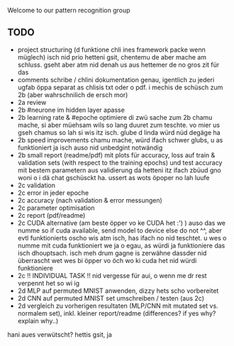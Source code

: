 Welcome to our pattern recognition group <insert name>

## TODO
- project structuring (d funktione chli ines framework packe wenn müglech)
	isch nid prio hetteni gsit, chentemu de aber mache am schluss. gseht aber atm nid denah us aus hettemer de no gros zit für das
- comments schribe / chlini dokumentation
	genau, igentlich zu jederi ugfab öppa separat as chlisis txt oder o pdf. i mechis de schüsch zum 2b (aber wahrschnilich de ersch mor)
- 2a review
- 2b #neurone im hidden layer apasse
- 2b learning rate & #epoche optimiere
	di zwü sache zum 2b chamu mache, si aber müehsam wils so lang duuret zum teschte. vo mier us gseh chamus so lah si wis itz isch. glube d linda würd nüd degäge ha
- 2b speed improvements
	chamu mache, würd ifach schwer glubs, u as funktioniert ja isch auso nid unbedgint notwändig
- 2b small report (readme/pdf) mit plots für accuracy, loss auf train & validation sets (with respect to the training epochs) und test accuracy mit bestem parametern aus validierung
	da hetteni itz ifach zbüud gno woni o i dä chat gschüsckt ha. ussert as wots öpoper no lah luufe
- 2c validation
- 2c error in jeder epoche
- 2c accuracy (nach validation & error messungen)
- 2c parameter optimisation
- 2c report (pdf/readme)
- 2c CUDA alternative (am beste öpper vo ke CUDA het :') )
	auso das we numme so if cuda available, send model to device else do not ^^, aber evtl funktionierts oscho wis atm isch, has ifach no nid teschtet. u wes o numme mit cuda funktioniert we ja o egau, as würdi ja funktioniere das isch dhouptsach. isch meh drum gagne is zerwähne dassder nid überrascht wet wes bi öpper vo öch wo ki cuda het nid würdi funktioniere
- 2c !! INDIVIDUAL TASK !! nid vergesse für aui, o wenn me dr rest verpennt het so wi ig
- 2d MLP auf permuted MNIST anwenden, dizzy hets scho vorbereitet
- 2d CNN auf permuted MNIST set umschreiben / testen (aus 2c)
- 2d vergleich zu vorherigen resultaten (MLP/CNN mit mutated set vs. normalem set), inkl. kleiner report/readme (differences? if yes why? explain why..)

hani aues verwütscht?
	hettis gsit, ja

